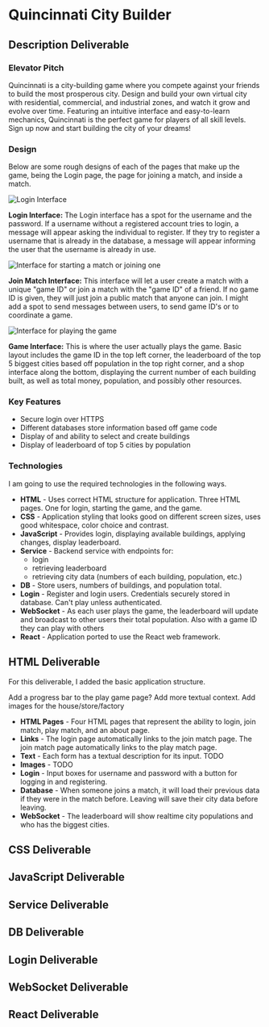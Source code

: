 # Quincinnati City Builder

## Description Deliverable

### Elevator Pitch

Quincinnati is a city-building game where you compete against your friends to build the most prosperous city. Design and build your own virtual city with residential, commercial, and industrial zones, and watch it grow and evolve over time. Featuring an intuitive interface and easy-to-learn mechanics, Quincinnati is the perfect game for players of all skill levels. Sign up now and start building the city of your dreams!

### Design

Below are some rough designs of each of the pages that make up the game, being the Login page, the page for joining a match, and inside a match.

![Login Interface](https://user-images.githubusercontent.com/112978030/236575904-d9f37648-e8f1-4113-83e3-25a50cdaefe8.jpg)

**Login Interface:** The Login interface has a spot for the username and the password. If a username without a registered account tries to login, a message will appear asking the individual to register. If they try to register a username that is already in the database, a message will appear informing the user that the username is already in use.

![Interface for starting a match or joining one](https://user-images.githubusercontent.com/112978030/236575942-f9784546-a2af-49ea-beec-f6e17960715a.jpg)

**Join Match Interface:** This interface will let a user create a match with a unique "game ID" or join a match with the "game ID" of a friend. If no game ID is given, they will just join a public match that anyone can join. I might add a spot to send messages between users, to send game ID's or to coordinate a game.

![Interface for playing the game](https://user-images.githubusercontent.com/112978030/236575982-6dc3dcae-6421-4dea-958d-6ec6bd28f87e.jpg)

**Game Interface:** This is where the user actually plays the game. Basic layout includes the game ID in the top left corner, the leaderboard of the top 5 biggest cities based off population in the top right corner, and a shop interface along the bottom, displaying the current number of each building built, as well as total money, population, and possibly other resources.

### Key Features

- Secure login over HTTPS
- Different databases store information based off game code
- Display of and ability to select and create buildings
- Display of leaderboard of top 5 cities by population

### Technologies

I am going to use the required technologies in the following ways.

- **HTML** - Uses correct HTML structure for application. Three HTML pages. One for login, starting the game, and the game.
- **CSS** - Application styling that looks good on different screen sizes, uses good whitespace, color choice and contrast.
- **JavaScript** - Provides login, displaying available buildings, applying changes, display leaderboard.
- **Service** - Backend service with endpoints for:
  - login
  - retrieving leaderboard
  - retrieving city data (numbers of each building, population, etc.)
- **DB** - Store users, numbers of buildings, and population total.
- **Login** - Register and login users. Credentials securely stored in database. Can't play unless authenticated.
- **WebSocket** - As each user plays the game, the leaderboard will update and broadcast to other users their total population. Also with a game ID they can play with others
- **React** - Application ported to use the React web framework.

## HTML Deliverable
For this deliverable, I added the basic application structure.

Add a progress bar to the play game page? Add more textual context. Add images for the house/store/factory

- **HTML Pages** - Four HTML pages that represent the ability to login, join match, play match, and an about page.
- **Links** - The login page automatically links to the join match page. The join match page automatically links to the play match page.
- **Text** - Each form has a textual description for its input. TODO
- **Images** - TODO
- **Login** - Input boxes for username and password with a button for logging in and registering.
- **Database** - When someone joins a match, it will load their previous data if they were in the match before. Leaving will save their city data before leaving.
- **WebSocket** - The leaderboard will show realtime city populations and who has the biggest cities.

## CSS Deliverable

## JavaScript Deliverable

## Service Deliverable

## DB Deliverable

## Login Deliverable

## WebSocket Deliverable

## React Deliverable